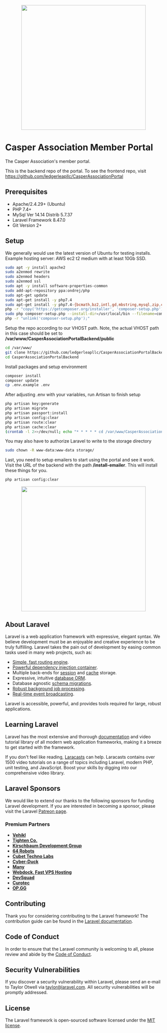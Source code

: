 <p align="center">
	<img src="https://caspermember.com/images/logo.png" width="400">
</p>

# Casper Association Member Portal

The Casper Association's member portal.

This is the backend repo of the portal. To see the frontend repo, visit https://github.com/ledgerleapllc/CasperAssociationPortal

## Prerequisites

 - Apache/2.4.29+ (Ubuntu)
 - PHP 7.4+
 - MySql Ver 14.14 Distrib 5.7.37
 - Laravel Framework 8.47.0
 - Git Version 2+

## Setup

We generally would use the latest version of Ubuntu for testing installs. Example hosting server: AWS ec2 t2 medium with at least 10Gb SSD.

```bash
sudo apt -y install apache2
sudo a2enmod rewrite
sudo a2enmod headers
sudo a2enmod ssl
sudo apt -y install software-properties-common
sudo add-apt-repository ppa:ondrej/php
sudo apt-get update
sudo apt-get install -y php7.4
sudo apt-get install -y php7.4-{bcmath,bz2,intl,gd,mbstring,mysql,zip,common,curl,xml}
php -r "copy('https://getcomposer.org/installer', 'composer-setup.php');"
sudo php composer-setup.php --install-dir=/usr/local/bin --filename=composer
php -r "unlink('composer-setup.php');"
```

Setup the repo according to our VHOST path. Note, the actual VHOST path in this case should be set to **/var/www/CasperAssociationPortalBackend/public**

```bash
cd /var/www/
git clone https://github.com/ledgerleapllc/CasperAssociationPortalBackend
cd CasperAssociationPortalBackend
```

Install packages and setup environment

```bash
composer install
composer update
cp .env.example .env
```

After adjusting .env with your variables, run Artisan to finish setup

```bash
php artisan key:generate
php artisan migrate
php artisan passport:install
php artisan config:clear
php artisan route:clear
php artisan cache:clear
(crontab -l 2>>/dev/null; echo "* * * * * cd /var/www/CasperAssociationPortalBackend && php artisan schedule:run >> /dev/null 2>&1") | crontab -
```

You may also have to authorize Laravel to write to the storage directory

```bash
sudo chown -R www-data:www-data storage/
```

Last, you need to setup emailers to start using the portal and see it work. Visit the URL of the backend with the path **/install-emailer**. This will install these things for you.

```bash
php artisan config:clear
```

<p align="center"><a href="https://laravel.com" target="_blank"><img src="https://raw.githubusercontent.com/laravel/art/master/logo-lockup/5%20SVG/2%20CMYK/1%20Full%20Color/laravel-logolockup-cmyk-red.svg" width="400"></a></p>

## About Laravel

Laravel is a web application framework with expressive, elegant syntax. We believe development must be an enjoyable and creative experience to be truly fulfilling. Laravel takes the pain out of development by easing common tasks used in many web projects, such as:

- [Simple, fast routing engine](https://laravel.com/docs/routing).
- [Powerful dependency injection container](https://laravel.com/docs/container).
- Multiple back-ends for [session](https://laravel.com/docs/session) and [cache](https://laravel.com/docs/cache) storage.
- Expressive, intuitive [database ORM](https://laravel.com/docs/eloquent).
- Database agnostic [schema migrations](https://laravel.com/docs/migrations).
- [Robust background job processing](https://laravel.com/docs/queues).
- [Real-time event broadcasting](https://laravel.com/docs/broadcasting).

Laravel is accessible, powerful, and provides tools required for large, robust applications.

## Learning Laravel

Laravel has the most extensive and thorough [documentation](https://laravel.com/docs) and video tutorial library of all modern web application frameworks, making it a breeze to get started with the framework.

If you don't feel like reading, [Laracasts](https://laracasts.com) can help. Laracasts contains over 1500 video tutorials on a range of topics including Laravel, modern PHP, unit testing, and JavaScript. Boost your skills by digging into our comprehensive video library.

## Laravel Sponsors

We would like to extend our thanks to the following sponsors for funding Laravel development. If you are interested in becoming a sponsor, please visit the Laravel [Patreon page](https://patreon.com/taylorotwell).

### Premium Partners

- **[Vehikl](https://vehikl.com/)**
- **[Tighten Co.](https://tighten.co)**
- **[Kirschbaum Development Group](https://kirschbaumdevelopment.com)**
- **[64 Robots](https://64robots.com)**
- **[Cubet Techno Labs](https://cubettech.com)**
- **[Cyber-Duck](https://cyber-duck.co.uk)**
- **[Many](https://www.many.co.uk)**
- **[Webdock, Fast VPS Hosting](https://www.webdock.io/en)**
- **[DevSquad](https://devsquad.com)**
- **[Curotec](https://www.curotec.com/services/technologies/laravel/)**
- **[OP.GG](https://op.gg)**

## Contributing

Thank you for considering contributing to the Laravel framework! The contribution guide can be found in the [Laravel documentation](https://laravel.com/docs/contributions).

## Code of Conduct

In order to ensure that the Laravel community is welcoming to all, please review and abide by the [Code of Conduct](https://laravel.com/docs/contributions#code-of-conduct).

## Security Vulnerabilities

If you discover a security vulnerability within Laravel, please send an e-mail to Taylor Otwell via [taylor@laravel.com](mailto:taylor@laravel.com). All security vulnerabilities will be promptly addressed.

## License

The Laravel framework is open-sourced software licensed under the [MIT license](https://opensource.org/licenses/MIT).
